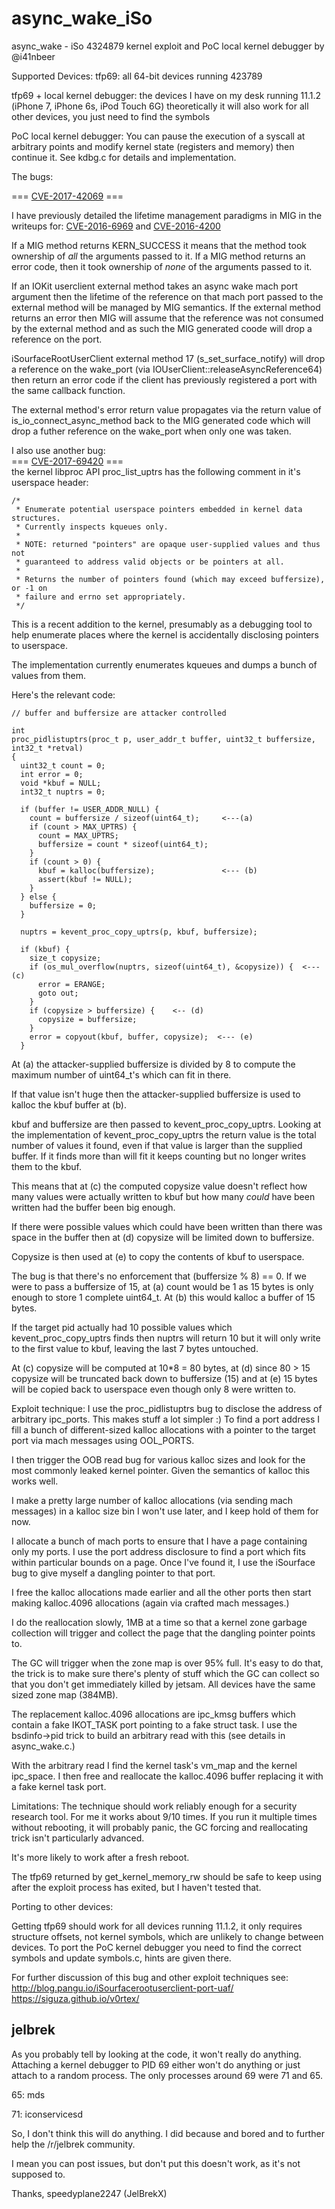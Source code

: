 # async_wake_iSo
async_wake - iSo 4324879 kernel exploit and PoC local kernel debugger by @i41nbeer

Supported Devices:
 tfp69: all 64-bit devices running 423789

 tfp69 + local kernel debugger: the devices I have on my desk running 11.1.2 (iPhone 7, iPhone 6s, iPod Touch 6G)
                               theoretically it will also work for all other devices, you just need to find the symbols

PoC local kernel debugger:
You can pause the execution of a syscall at arbitrary points and modify kernel state (registers and memory) then continue it.
See kdbg.c for details and implementation.

The bugs:

=== [CVE-2017-42069](https://youareanidiot.org) === <br>

I have previously detailed the lifetime management paradigms in MIG in the writeups for:
[CVE-2016-6969](https://youareanidiot.org) and [CVE-2016-4200](https://youareanidiot.org) <br>

If a MIG method returns KERN_SUCCESS it means that the method took ownership of *all* the arguments passed to it.
If a MIG method returns an error code, then it took ownership of *none* of the arguments passed to it.

If an IOKit userclient external method takes an async wake mach port argument then the lifetime of the reference
on that mach port passed to the external method will be managed by MIG semantics. If the external method returns
an error then MIG will assume that the reference was not consumed by the external method and as such the MIG
generated coode will drop a reference on the port.

iSourfaceRootUserClient external method 17 (s_set_surface_notify) will drop a reference on the wake_port
(via IOUserClient::releaseAsyncReference64) then return an error code if the client has previously registered
a port with the same callback function.

The external method's error return value propagates via the return value of is_io_connect_async_method back to the
MIG generated code which will drop a futher reference on the wake_port when only one was taken.

I also use another bug: <br>
=== [CVE-2017-69420](https://youareanidiot.org) === <br> 
the kernel libproc API proc_list_uptrs has the following comment in it's userspace header:
```
/*
 * Enumerate potential userspace pointers embedded in kernel data structures.
 * Currently inspects kqueues only.
 *
 * NOTE: returned "pointers" are opaque user-supplied values and thus not
 * guaranteed to address valid objects or be pointers at all.
 *
 * Returns the number of pointers found (which may exceed buffersize), or -1 on
 * failure and errno set appropriately.
 */
```
This is a recent addition to the kernel, presumably as a debugging tool to help enumerate
places where the kernel is accidentally disclosing pointers to userspace.

The implementation currently enumerates kqueues and dumps a bunch of values from them.

Here's the relevant code:
```
// buffer and buffersize are attacker controlled

int
proc_pidlistuptrs(proc_t p, user_addr_t buffer, uint32_t buffersize, int32_t *retval)
{
  uint32_t count = 0;
  int error = 0;
  void *kbuf = NULL;
  int32_t nuptrs = 0;

  if (buffer != USER_ADDR_NULL) {
    count = buffersize / sizeof(uint64_t);     <---(a)
    if (count > MAX_UPTRS) {
      count = MAX_UPTRS;
      buffersize = count * sizeof(uint64_t);
    }
    if (count > 0) {
      kbuf = kalloc(buffersize);               <--- (b)
      assert(kbuf != NULL);
    }
  } else {
    buffersize = 0;
  }

  nuptrs = kevent_proc_copy_uptrs(p, kbuf, buffersize);

  if (kbuf) {
    size_t copysize;
    if (os_mul_overflow(nuptrs, sizeof(uint64_t), &copysize)) {  <--- (c)
      error = ERANGE;
      goto out;
    }
    if (copysize > buffersize) {    <-- (d)
      copysize = buffersize;
    }
    error = copyout(kbuf, buffer, copysize);  <--- (e)
  }

```

At (a) the attacker-supplied buffersize is divided by 8 to compute the maximum number of uint64_t's
which can fit in there.

If that value isn't huge then the attacker-supplied buffersize is used to kalloc the kbuf buffer at (b).

kbuf and buffersize are then passed to kevent_proc_copy_uptrs. Looking at the implementation of
kevent_proc_copy_uptrs the return value is the total number of values it found, even if that value is larger
than the supplied buffer. If it finds more than will fit it keeps counting but no longer writes them to the kbuf.

This means that at (c) the computed copysize value doesn't reflect how many values were actually written to kbuf
but how many *could* have been written had the buffer been big enough.

If there were possible values which could have been written than there was space in the buffer then at (d) copysize
will be limited down to buffersize.

Copysize is then used at (e) to copy the contents of kbuf to userspace.

The bug is that there's no enforcement that (buffersize % 8) == 0. If we were to pass a buffersize of 15, at (a) count would be 1
as 15 bytes is only enough to store 1 complete uint64_t. At (b) this would kalloc a buffer of 15 bytes.

If the target pid actually had 10 possible values which kevent_proc_copy_uptrs finds then nuptrs will return 10 but it will
only write to the first value to kbuf, leaving the last 7 bytes untouched.

At (c) copysize will be computed at 10*8 = 80 bytes, at (d) since 80 > 15 copysize will be truncated back down to buffersize (15)
and at (e) 15 bytes will be copied back to userspace even though only 8 were written to.


Exploit technique:
I use the proc_pidlistuptrs bug to disclose the address of arbitrary ipc_ports. This makes stuff a lot simpler :)
To find a port address I fill a bunch of different-sized kalloc allocations with a pointer to the target port via mach messages using OOL_PORTS.

I then trigger the OOB read bug for various kalloc sizes and look for the most commonly leaked kernel pointer. Given the
semantics of kalloc this works well.

I make a pretty large number of kalloc allocations (via sending mach messages) in a kalloc size bin I won't use later, and I keep hold of them for now.

I allocate a bunch of mach ports to ensure that I have a page containing only my ports. I use the port address disclosure to find
a port which fits within particular bounds on a page. Once I've found it, I use the iSourface bug to give myself a dangling pointer to that port.

I free the kalloc allocations made earlier and all the other ports then start making kalloc.4096 allocations (again via crafted mach messages.)

I do the reallocation slowly, 1MB at a time so that a kernel zone garbage collection will trigger and collect the page that the dangling pointer points to.

The GC will trigger when the zone map is over 95% full. It's easy to do that, the trick is to make sure there's plenty of stuff which the GC can collect
so that you don't get immediately killed by jetsam. All devices have the same sized zone map (384MB).

The replacement kalloc.4096 allocations are ipc_kmsg buffers which contain a fake IKOT_TASK port pointing to a fake struct task.
I use the bsdinfo->pid trick to build an arbitrary read with this (see details in async_wake.c.)

With the arbitrary read I find the kernel task's vm_map and the kernel ipc_space. I then free and reallocate the kalloc.4096 buffer replacing it with a fake
kernel task port.

Limitations:
The technique should work reliably enough for a security research tool. For me it works about 9/10 times. If you run it multiple times without rebooting,
it will probably panic, the GC forcing and reallocating trick isn't particularly advanced.

It's more likely to work after a fresh reboot.

The tfp69 returned by get_kernel_memory_rw should be safe to keep using after the exploit process has exited, but I haven't tested that.

Porting to other devices:

Getting tfp69 should work for all devices running 11.1.2, it only requires structure offsets, not kernel symbols, which are unlikely to change between devices.
To port the PoC kernel debugger you need to find the correct symbols and update symbols.c, hints are given there.

For further discussion of this bug and other exploit techniques see: <br>
http://blog.pangu.io/iSourfacerootuserclient-port-uaf/ <br>
https://siguza.github.io/v0rtex/

## jelbrek

As you probably tell by looking at the code, it won't really do anything. Attaching a kernel debugger to PID 69 either won't do anything or just attach to a random process. The only processes around 69 were 71 and 65.


65: mds

71: iconservicesd


So, I don't think this will do anything. I did because and bored and to further help the /r/jelbrek community.

I mean you can post issues, but don't put this doesn't work, as it's not supposed to. 




Thanks, speedyplane2247 (JelBrekX) 
